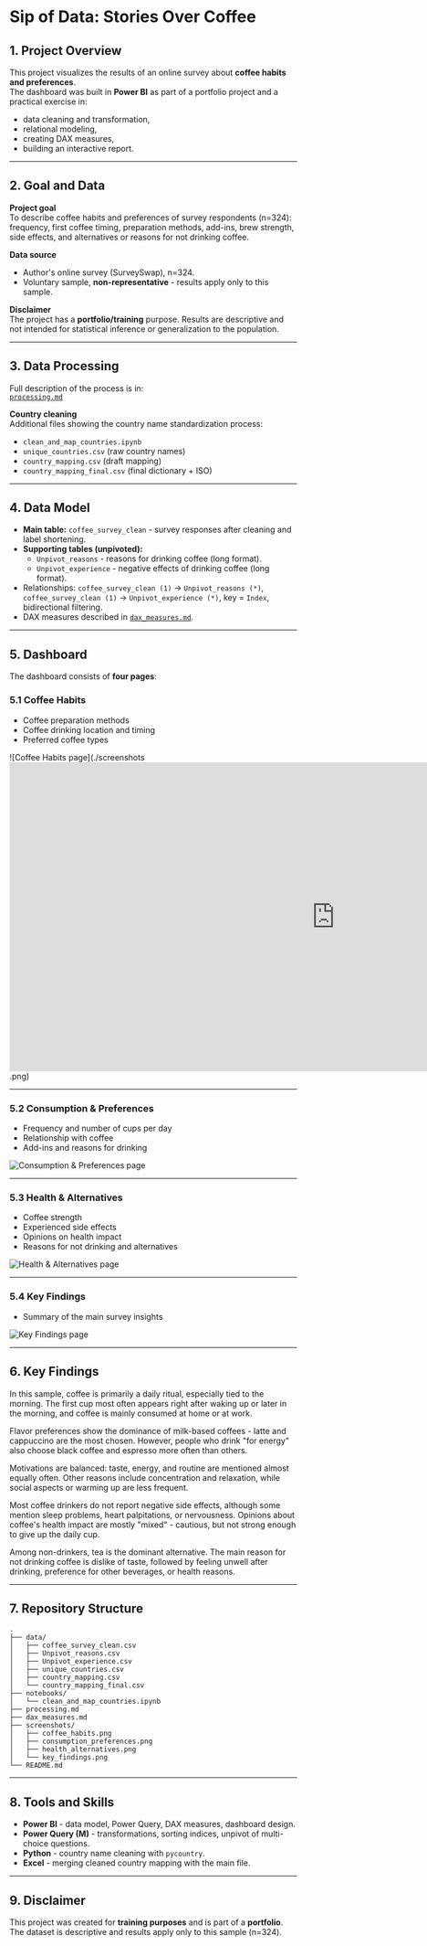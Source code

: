 # Sip of Data: Stories Over Coffee 

## 1. Project Overview  
This project visualizes the results of an online survey about **coffee habits and preferences**.  
The dashboard was built in **Power BI** as part of a portfolio project and a practical exercise in:  
- data cleaning and transformation,  
- relational modeling,  
- creating DAX measures,  
- building an interactive report.  

---

## 2. Goal and Data  

**Project goal**  
To describe coffee habits and preferences of survey respondents (n=324): frequency, first coffee timing, preparation methods, add-ins, brew strength, side effects, and alternatives or reasons for not drinking coffee.  

**Data source**  
- Author's online survey (SurveySwap), n=324.  
- Voluntary sample, **non-representative** - results apply only to this sample.  

**Disclaimer**  
The project has a **portfolio/training** purpose. Results are descriptive and not intended for statistical inference or generalization to the population.  

---

## 3. Data Processing  

Full description of the process is in:  
[`processing.md`](./processing.md)  

**Country cleaning**  
Additional files showing the country name standardization process:  
- `clean_and_map_countries.ipynb`  
- `unique_countries.csv` (raw country names)  
- `country_mapping.csv` (draft mapping)  
- `country_mapping_final.csv` (final dictionary + ISO)  

---

## 4. Data Model  

- **Main table:** `coffee_survey_clean` - survey responses after cleaning and label shortening.  
- **Supporting tables (unpivoted):**  
  - `Unpivot_reasons` - reasons for drinking coffee (long format).  
  - `Unpivot_experience` - negative effects of drinking coffee (long format).  
- Relationships: `coffee_survey_clean (1)` -> `Unpivot_reasons (*)`, `coffee_survey_clean (1)` -> `Unpivot_experience (*)`, key = `Index`, bidirectional filtering.  
- DAX measures described in [`dax_measures.md`](./dax_measures.md).  

---

## 5. Dashboard  

The dashboard consists of **four pages**:  

### 5.1 Coffee Habits  
- Coffee preparation methods  
- Coffee drinking location and timing  
- Preferred coffee types  

![Coffee Habits page](./screenshots<iframe title="coffee_survey_dashboard" width="1140" height="541.25" src="https://app.powerbi.com/reportEmbed?reportId=ff336d7f-d025-408e-90fe-f77543d2273c&autoAuth=true&ctid=53b1fd81-72bf-49e1-aa03-f3d4e4e40034&actionBarEnabled=true" frameborder="0" allowFullScreen="true"></iframe>.png)  

---

### 5.2 Consumption & Preferences  
- Frequency and number of cups per day  
- Relationship with coffee  
- Add-ins and reasons for drinking  

![Consumption & Preferences page](./screenshots/consumption_preferences.png)

---

### 5.3 Health & Alternatives  
- Coffee strength  
- Experienced side effects  
- Opinions on health impact  
- Reasons for not drinking and alternatives  

![Health & Alternatives page](./screenshots/health_alternatives.png)

---

### 5.4 Key Findings  
- Summary of the main survey insights  

![Key Findings page](./screenshots/key_findings.png)

---

## 6. Key Findings  

In this sample, coffee is primarily a daily ritual, especially tied to the morning. The first cup most often appears right after waking up or later in the morning, and coffee is mainly consumed at home or at work.  

Flavor preferences show the dominance of milk-based coffees - latte and cappuccino are the most chosen. However, people who drink "for energy" also choose black coffee and espresso more often than others.  

Motivations are balanced: taste, energy, and routine are mentioned almost equally often. Other reasons include concentration and relaxation, while social aspects or warming up are less frequent.  

Most coffee drinkers do not report negative side effects, although some mention sleep problems, heart palpitations, or nervousness. Opinions about coffee's health impact are mostly "mixed" - cautious, but not strong enough to give up the daily cup.  

Among non-drinkers, tea is the dominant alternative. The main reason for not drinking coffee is dislike of taste, followed by feeling unwell after drinking, preference for other beverages, or health reasons.  

---

## 7. Repository Structure  

```
.
├── data/
│   ├── coffee_survey_clean.csv
│   ├── Unpivot_reasons.csv
│   ├── Unpivot_experience.csv
│   ├── unique_countries.csv
│   ├── country_mapping.csv
│   └── country_mapping_final.csv
├── notebooks/
│   └── clean_and_map_countries.ipynb
├── processing.md
├── dax_measures.md
├── screenshots/
│   ├── coffee_habits.png
│   ├── consumption_preferences.png
│   ├── health_alternatives.png
│   └── key_findings.png
└── README.md
```  

---

## 8. Tools and Skills  

- **Power BI** - data model, Power Query, DAX measures, dashboard design.  
- **Power Query (M)** - transformations, sorting indices, unpivot of multi-choice questions.  
- **Python** - country name cleaning with `pycountry`.  
- **Excel** - merging cleaned country mapping with the main file.  

---

## 9. Disclaimer  

This project was created for **training purposes** and is part of a **portfolio**.  
The dataset is descriptive and results apply only to this sample (n=324).  
